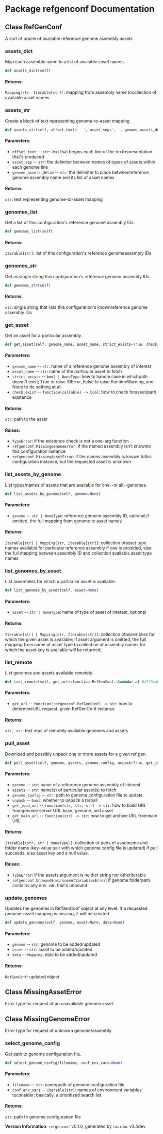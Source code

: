 # Package refgenconf Documentation

## Class RefGenConf
A sort of oracle of available reference genome assembly assets


### assets\_dict
Map each assembly name to a list of available asset names.
```python
def assets_dict(self)
```

#### Returns:

`Mapping[str, Iterable[str]]`:  mapping from assembly name tocollection of available asset names.




### assets\_str
Create a block of text representing genome-to-asset mapping.
```python
def assets_str(self, offset_text='  ', asset_sep='; ', genome_assets_delim=': ')
```

#### Parameters:

- `offset_text` -- `str`:  text that begins each line of the textrepresentation that's produced
- `asset_sep` -- `str`:  the delimiter between names of types of assets,within each genome line
- `genome_assets_delim` -- `str`:  the delimiter to place betweenreference genome assembly name and its list of asset names


#### Returns:

`str`:  text representing genome-to-asset mapping




### genomes\_list
Get a list of this configuration's reference genome assembly IDs.
```python
def genomes_list(self)
```

#### Returns:

`Iterable[str]`:  list of this configuration's reference genomeassembly IDs




### genomes\_str
Get as single string this configuration's reference genome assembly IDs.
```python
def genomes_str(self)
```

#### Returns:

`str`:  single string that lists this configuration's knownreference genome assembly IDs




### get\_asset
Get an asset for a particular assembly.
```python
def get_asset(self, genome_name, asset_name, strict_exists=True, check_exist=<function RefGenConf.<lambda> at 0x7f9ca050a840>)
```

#### Parameters:

- `genome_name` -- `str`:  name of a reference genome assembly of interest
- `asset_name` -- `str`:  name of the particular asset to fetch
- `strict_exists` -- `bool | NoneType`:  how to handle case in whichpath doesn't exist; True to raise IOError, False to raise RuntimeWarning, and None to do nothing at all
- `check_exist` -- `function(callable) -> bool`:  how to check forasset/path existence


#### Returns:

`str`:  path to the asset


#### Raises:

- `TypeError`:  if the existence check is not a one-arg function
- `refgenconf.MissingGenomeError`:  if the named assembly isn't knownto this configuration instance
- `refgenconf.MissingAssetError`:  if the names assembly is known tothis configuration instance, but the requested asset is unknown




### list\_assets\_by\_genome
List types/names of assets that are available for one--or all--genomes.
```python
def list_assets_by_genome(self, genome=None)
```

#### Parameters:

- `genome` -- `str | NoneType`:  reference genome assembly ID, optional;if omitted, the full mapping from genome to asset names


#### Returns:

`Iterable[str] | Mapping[str, Iterable[str]]`:  collection ofasset type names available for particular reference assembly if one is provided, else the full mapping between assembly ID and collection available asset type names




### list\_genomes\_by\_asset
List assemblies for which a particular asset is available.
```python
def list_genomes_by_asset(self, asset=None)
```

#### Parameters:

- `asset` -- `str | NoneType`:  name of type of asset of interest, optional


#### Returns:

`Iterable[str] | Mapping[str, Iterable[str]]`:  collection ofassemblies for which the given asset is available; if asset argument is omitted, the full mapping from name of asset type to collection of assembly names for which the asset key is available will be returned.




### list\_remote
List genomes and assets available remotely.
```python
def list_remote(self, get_url=<function RefGenConf.<lambda> at 0x7f9ca050aa60>)
```

#### Parameters:

- `get_url` -- `function(refgenconf.RefGenConf) -> str`:  how to determineURL request, given RefGenConf instance


#### Returns:

`str, str`:  text reps of remotely available genomes and assets




### pull\_asset
Download and possibly unpack one or more assets for a given ref gen.
```python
def pull_asset(self, genome, assets, genome_config, unpack=True, get_json_url=<function RefGenConf.<lambda> at 0x7f9ca050ab70>, get_main_url=None)
```

#### Parameters:

- `genome` -- `str`:  name of a reference genome assembly of interest
- `assets` -- `str`:  name(s) of particular asset(s) to fetch
- `genome_config` -- `str`:  path to genome configuration file to update
- `unpack` -- `bool`:  whether to unpack a tarball
- `get_json_url` -- `function(str, str, str) -> str`:  how to build URL fromgenome server URL base, genome, and asset
- `get_main_url` -- `function(str) -> str`:  how to get archive URL frommain URL


#### Returns:

`Iterable[(str, str | NoneType)]`:  collection of pairs of assetname and folder name (key-value pair with which genome config file is updated) if pull succeeds, else asset key and a null value.


#### Raises:

- `TypeError`:  if the assets argument is neither string nor otherIterable
- `refgenconf.UnboundEnvironmentVariablesError`:  if genome folderpath contains any env. var. that's unbound




### update\_genomes
Updates the genomes in RefGenConf object at any level. If a requested genome-asset mapping is missing, it will be created
```python
def update_genomes(self, genome, asset=None, data=None)
```

#### Parameters:

- `genome` -- `str`:  genome to be added/updated
- `asset` -- `str`:  asset to be added/updated
- `data` -- `Mapping`:  data to be added/updated


#### Returns:

`RefGenConf`:  updated object




## Class MissingAssetError
Error type for request of an unavailable genome asset.


## Class MissingGenomeError
Error type for request of unknown genome/assembly.


### select\_genome\_config
Get path to genome configuration file.
```python
def select_genome_config(filename, conf_env_vars=None)
```

#### Parameters:

- `filename` -- `str`:  name/path of genome configuration file
- `conf_env_vars` -- `Iterable[str]`:  names of environment variables toconsider; basically, a prioritized search list


#### Returns:

`str`:  path to genome configuration file





**Version Information**: `refgenconf` v0.1.0, generated by `lucidoc` v0.4dev